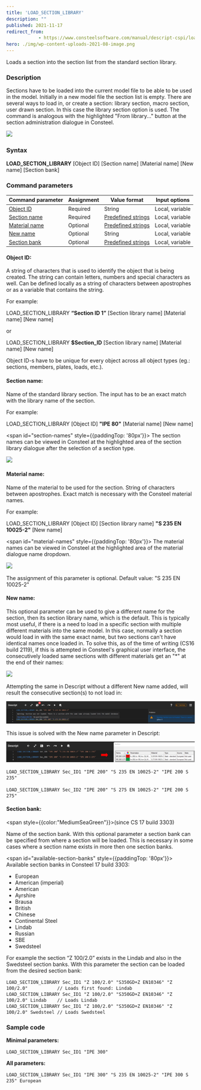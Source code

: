 ```yaml
---
title: 'LOAD_SECTION_LIBRARY'
description: ""
published: 2021-11-17
redirect_from: 
            - https://www.consteelsoftware.com/manual/descript-cspi/load_section_library/
hero: ./img/wp-content-uploads-2021-08-image.png
---
```


Loads a section into the section list from the standard section library.

### Description

Sections have to be loaded into the current model file to be able to be used in the model. Initially in a new model file the section list is empty. There are several ways to load in, or create a section: library section, macro section, user drawn section. In this case the library section option is used. The command is analogous with the highlighted "From library..." button at the section administration dialogue in Consteel.

[![](https://consteelsoftware.com/wp-content/uploads/2021/08/image-2.png)](./img/wp-content-uploads-2021-08-image-2.png)

### Syntax

**LOAD_SECTION_LIBRARY** [Object ID] [Section name] [Material name] [New name] [Section bank]

### Command parameters

| **Command parameter**            | **Assignment** | **Value format**                               | **Input options** |
| -------------------------------- | -------------- | ---------------------------------------------- | ----------------- |
| [Object ID](#object-id)          | Required       | String                                         | Local, variable   |
| [Section name](#section-name)    | Required       | [Predefined strings](#section-names)           | Local, variable   |
| [Material name](#material-name)  | Optional       | [Predefined strings](#material-names)          | Local, variable   |
| [New name](#new-name)            | Optional       | String                                         | Local, variable   |
| [Section bank](#section-bank)    | Optional       | [Predefined strings](#available-section-banks) | Local, variable   |

#### Object ID:
A string of characters that is used to identify the object that is being created. The string can contain letters, numbers and special characters as well. Can be defined locally as a string of characters between apostrophes or as a variable that contains the string.

For example:

LOAD_SECTION_LIBRARY **“Section ID 1”** [Section library name] [Material name] [New name]

or

LOAD_SECTION_LIBRARY **\$Section_ID** [Section library name] [Material name] [New name]

Object ID-s have to be unique for every object across all object types (eg.: sections, members, plates, loads, etc.).

#### Section name:
Name of the standard library section. The input has to be an exact match with the library name of the section.

For example:

LOAD_SECTION_LIBRARY [Object ID] **"IPE 80"** [Material name] [New name]

<span id="section-names" style={{paddingTop: '80px'}}> The section names can be viewed in Consteel at the highlighted area of the section library dialogue after the selection of a section type. </span>

[![](https://consteelsoftware.com/wp-content/uploads/2021/08/image.png)](./img/wp-content-uploads-2021-08-image.png)

#### Material name:
Name of the material to be used for the section. String of characters between apostrophes. Exact match is necessary with the Consteel material names.

For example:

LOAD_SECTION_LIBRARY [Object ID] [Section library name] **"S 235 EN 10025-2"** [New name]

<span id="material-names" style={{paddingTop: '80px'}}> The material names can be viewed in Consteel at the highlighted area of the material dialogue name dropdown. </span>

[![](https://consteelsoftware.com/wp-content/uploads/2021/08/image-1.png)](./img/wp-content-uploads-2021-08-image-1.png)

The assignment of this parameter is optional. Default value: "S 235 EN 10025-2"

#### New name:
This optional parameter can be used to give a different name for the section, then its section library name, which is the default. This is typically most useful, if there is a need to load in a specific section with multiple different materials into the same model. In this case, normally a section would load in with the same exact name, but two sections can't have identical names once loaded in. To solve this, as of the time of writing (CS16 build 2119), if this is attempted in Consteel's graphical user interface, the consecutively loaded same sections with different materials get an "\*" at the end of their names:

[![](https://consteelsoftware.com/wp-content/uploads/2022/12/image-11.png)](./img/wp-content-uploads-2022-12-image-11.png)

Attempting the same in Descript without a different New name added, will result the consecutive section(s) to not load in:

[![](./img/wp-content-uploads-2022-12-image-12-1024x122.png)](https://consteelsoftware.com/wp-content/uploads/2022/12/image-12.png)

This issue is solved with the New name parameter in Descript:

[![](./img/wp-content-uploads-2022-12-image-13-1024x111.png)](https://consteelsoftware.com/wp-content/uploads/2022/12/image-13.png)

```
LOAD_SECTION_LIBRARY Sec_ID1 "IPE 200" "S 235 EN 10025-2" "IPE 200 S 235"

LOAD_SECTION_LIBRARY Sec_ID2 "IPE 200" "S 275 EN 10025-2" "IPE 200 S 275"
```

#### Section bank:
<span style={{color:"MediumSeaGreen"}}>(since CS 17 build 3303)</span>

Name of the section bank. With this optional parameter a section bank can be specified from where a section will be loaded. This is necessary in some cases where a section name exists in more then one section banks.

<span id="available-section-banks" style={{paddingTop: '80px'}}> Available section banks in Consteel 17 build 3303: </span>
- European
- American (imperial)
- American
- Ayrshire
- Brausa
- British
- Chinese
- Continental Steel
- Lindab
- Russian
- SBE
- Swedsteel

For example the section “Z 100/2.0” exists in the Lindab and also in the Swedsteel section banks. With this parameter the section can be loaded from the desired section bank:

```
LOAD_SECTION_LIBRARY Sec_ID1 "Z 100/2.0" "S350GD+Z EN10346" "Z 100/2.0"           // Loads first found: Lindab
LOAD_SECTION_LIBRARY Sec_ID1 "Z 100/2.0" "S350GD+Z EN10346" "Z 100/2.0" Lindab    // Loads Lindab
LOAD_SECTION_LIBRARY Sec_ID1 "Z 100/2.0" "S350GD+Z EN10346" "Z 100/2.0" Swedsteel // Loads Swedsteel
```

### Sample code

**Minimal parameters:**

```
LOAD_SECTION_LIBRARY Sec_ID1 "IPE 300"
```

**All parameters:**

```
LOAD_SECTION_LIBRARY Sec_ID1 "IPE 300" "S 235 EN 10025-2" "IPE 300 S 235" European
```
